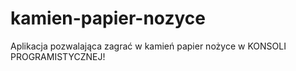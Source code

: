 # kamien-papier-nozyce
 Aplikacja pozwalająca zagrać w kamień papier nożyce w KONSOLI PROGRAMISTYCZNEJ! 
